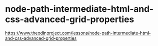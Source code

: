 # node-path-intermediate-html-and-css-advanced-grid-properties
https://www.theodinproject.com/lessons/node-path-intermediate-html-and-css-advanced-grid-properties
